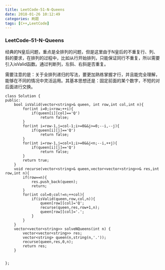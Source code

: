 ```yaml
---
title: LeetCode-51-N-Queens
date: 2018-01-26 10:12:49
categories: 刷题
tags: [C++,LeetCode]
---
```

### LeetCode-51-N-Queens
经典的N皇后问题，重点是全排列的问题，但是这里由于N皇后的不重复行、列、斜的要求，在排列的过程中，比如从行开始排列，只能保证同行不重复，所以需要引入isValid函数。通过判断列，左斜、右斜是否重复。

需要注意的是：关于全排列递归的写法，要更加熟练掌握才行，并且能完全理解，能够在不同的情况中灵活运用。其基本思想还是：固定前面的某个数字，不短的对后面进行交换。
```
class Solution {
public:
    bool isValid(vector<string>& queen, int row,int col,int n){
        for(int i=0;i<row;++i){
            if(queen[i][col]=='Q')
                return false;
        }
        for(int i=row-1,j=col-1;i>=0&&j>=0;--i,--j){
            if(queen[i][j]=='Q')
                return false;
        }
        for(int i=row-1,j=col+1;i>=0&&j<n;--i,++j){
            if(queen[i][j]=='Q')
                return false;
        }
        return true;
    }
    void recurse(vector<string>& queen,vector<vector<string>>& res,int row,int n){
        if(row==n){
            res.push_back(queen);
            return;
        }
        for(int col=0;col!=n;++col){
            if(isValid(queen,row,col,n)){
                queen[row][col]='Q';
                recurse(queen,res,row+1,n);
                queen[row][col]='.';
            }
        }
    }
    vector<vector<string>> solveNQueens(int n) {
        vector<vector<string>> res;
        vector<string> queen(n,string(n,'.'));
        recurse(queen,res,0,n);
        return res;
    }


};
```
